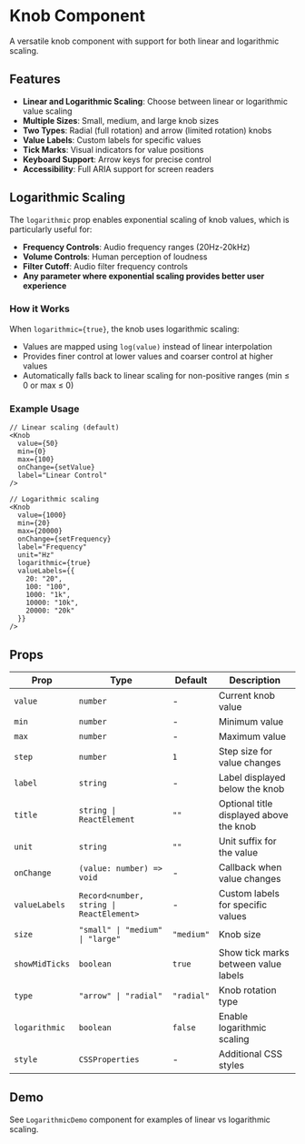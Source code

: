 # Knob Component

A versatile knob component with support for both linear and logarithmic scaling.

## Features

- **Linear and Logarithmic Scaling**: Choose between linear or logarithmic value scaling
- **Multiple Sizes**: Small, medium, and large knob sizes
- **Two Types**: Radial (full rotation) and arrow (limited rotation) knobs
- **Value Labels**: Custom labels for specific values
- **Tick Marks**: Visual indicators for value positions
- **Keyboard Support**: Arrow keys for precise control
- **Accessibility**: Full ARIA support for screen readers

## Logarithmic Scaling

The `logarithmic` prop enables exponential scaling of knob values, which is particularly useful for:

- **Frequency Controls**: Audio frequency ranges (20Hz-20kHz)
- **Volume Controls**: Human perception of loudness
- **Filter Cutoff**: Audio filter frequency controls
- **Any parameter where exponential scaling provides better user experience**

### How it Works

When `logarithmic={true}`, the knob uses logarithmic scaling:

- Values are mapped using `log(value)` instead of linear interpolation
- Provides finer control at lower values and coarser control at higher values
- Automatically falls back to linear scaling for non-positive ranges (min ≤ 0 or max ≤ 0)

### Example Usage

```tsx
// Linear scaling (default)
<Knob
  value={50}
  min={0}
  max={100}
  onChange={setValue}
  label="Linear Control"
/>

// Logarithmic scaling
<Knob
  value={1000}
  min={20}
  max={20000}
  onChange={setFrequency}
  label="Frequency"
  unit="Hz"
  logarithmic={true}
  valueLabels={{
    20: "20",
    100: "100",
    1000: "1k",
    10000: "10k",
    20000: "20k"
  }}
/>
```

## Props

| Prop           | Type                                     | Default    | Description                             |
| -------------- | ---------------------------------------- | ---------- | --------------------------------------- |
| `value`        | `number`                                 | -          | Current knob value                      |
| `min`          | `number`                                 | -          | Minimum value                           |
| `max`          | `number`                                 | -          | Maximum value                           |
| `step`         | `number`                                 | `1`        | Step size for value changes             |
| `label`        | `string`                                 | -          | Label displayed below the knob          |
| `title`        | `string \| ReactElement`                 | `""`       | Optional title displayed above the knob |
| `unit`         | `string`                                 | `""`       | Unit suffix for the value               |
| `onChange`     | `(value: number) => void`                | -          | Callback when value changes             |
| `valueLabels`  | `Record<number, string \| ReactElement>` | -          | Custom labels for specific values       |
| `size`         | `"small" \| "medium" \| "large"`         | `"medium"` | Knob size                               |
| `showMidTicks` | `boolean`                                | `true`     | Show tick marks between value labels    |
| `type`         | `"arrow" \| "radial"`                    | `"radial"` | Knob rotation type                      |
| `logarithmic`  | `boolean`                                | `false`    | Enable logarithmic scaling              |
| `style`        | `CSSProperties`                          | -          | Additional CSS styles                   |

## Demo

See `LogarithmicDemo` component for examples of linear vs logarithmic scaling.
